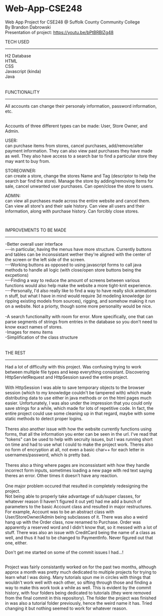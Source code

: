 # Web-App-CSE248
Web App Project for CSE248 @ Suffolk County Community College<br>
By Brandon Dabrowski<br>
Presentation of project: https://youtu.be/bPtBRBIZg48 <br>

TECH USED
__________
H2 Database <br>
HTML<br>
CSS<br>
Javascript (kinda)<br>
Java<br>
<br><br>
FUNCTIONALITY
____________
All accounts can change their personaly information, password information, etc.<br><br>

Accounts of three different types can be made: User, Store Owner, and Admin.<br>

USER: <br>
can purchase items from stores, cancel purchases, add/remove/alter payment information. 
They can also view past purchases they have made as well. They also have access to a search bar to find a particular store they may want to buy from.

STOREOWNER: <br>
can create a store, change the stores Name and Tag (descriptor to help the search bar find the store). 
Manage the store by adding/removing items for sale, cancel unwanted user purchases. Can open/close the store to users.

ADMIN:<br>
can view all purchases made across the entire website and cancel them. Can view all store's and their sale history. Can view all users and their information, along with purchase history. Can forcibly close stores.

<br>

IMPROVEMENTS TO BE MADE
_______________________
-Better overall user interface<br>
---in particular, having the menus have more structure. Currently buttons and tables can be inconssistant wether they're aligned with the center of the screen or the left side of the screen. <br>
---Working buttons as opposed to using javascript forms to call java methods to handle all logic (with close/open store buttons being the excpetions)<br>
---Finding a way to reduce the amount of screens between various functions would also help make the website a more tight-knit experience. <br>
---Personally, I'd also really like to find a way to have really slick animations n stuff, but what I have in mind would require 3d modeling knowledge (or ripping existing models from sources), rigging, and somehow making it run on a website. Not a priorty, though some more personality would be nice. <br>
<br>
-A search functionailty with room for error. More specifically, one that can parse segments of strings from entries in the database so you don't need to know exact names of stores. <br>
-Images for menu items<br>
-Simplification of the class structure<br>
<br><br>
THE REST
__________
Had a lot of difficulty with this project. Was confusing trying to work between multiple file types and keep everything consistant. Discovering HttpServletRequest and HttpSession saved the entire project. <br><br>
With HttpSession I was able to save temporary objects to the browser session (which to my knowledge couldn't be tampered with) which made distributing data to use either in java methods or on the html pages much easier. 
Unfortunately, I was also under the impression that you could only save strings for a while, which made for lots of repetitive code.
In fact, the entire project could use some cleaning up in that regard, maybe with some static methods to detect proper logins.<br>
<br>
Theres also another issue with how the website currently functions using forms, that all the information you enter can be seen in the url. 
I've read that "tokens" can be used to help with secruity issues, but I was running short on time and had to use what I could to make the project work. 
Theres also no form of encryption at all, not even a basic char++ for each letter in usernames/password, which is pretty bad. <br>
<br>
Theres also a thing where pages are inconssistant with how they handle incorrect form inputs, sometimes loading a new page with red text saying theres an error.
Other times it doesn't have any reaction. <br>
<br>
One major problem occured that resulted in completely redesigning the project.<br>
Not being able to properly take advantage of sub/super classes, for whatever reason (I haven't figured it out yet) had me add a bunch of parameters to the basic Account class and resulted in major restructures.
For example, Account was to be an abstract class with User/StoreOwner/Admin being subclasses of it.
There was also a weird hang up with the Order class, now renamed to Purchase. Order was apparently a reserved word and I didn't know that, so it messed with a lot of stuff.
There was also an issue with CreditCard being the name of a class as well, and thus it had to be changed to PaymentInfo. Never figured out that one, either. <br>

Don't get me started on some of the commit issues I had...! <br>

<br>
Project was fairly consistantly worked on for the past two months, although approx a month was pretty much dedicated to multiple projects for trying to learn what I was doing. 
Many tutorials spun me in circles with things that wouldn't work well with each other, so sifting through those and finding a way to make this work took a while as well. 
This is evident by the commit history, with four folders being dedicated to tutorials (they were removed from the final commit in this repository).
The folder the project was finished in was also a tutorial folder previously, hence the weird name it has. Tried changing it but nothing seemed to work for whatever reason. <br>



